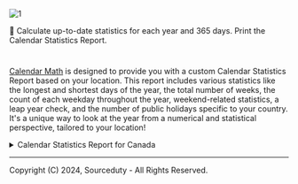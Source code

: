 ![1](https://github.com/sourceduty/Calendar_Math/assets/123030236/2640f1a2-c525-4a9e-8616-0db9f322f40e)

📅 Calculate up-to-date statistics for each year and 365 days. Print the Calendar Statistics Report.

#

[Calendar Math](https://chat.openai.com/g/g-Tw6MtFNwI-calendar-math) is designed to provide you with a custom Calendar Statistics Report based on your location. This report includes various statistics like the longest and shortest days of the year, the total number of weeks, the count of each weekday throughout the year, weekend-related statistics, a leap year check, and the number of public holidays specific to your country. It's a unique way to look at the year from a numerical and statistical perspective, tailored to your location!

<details><summary>Calendar Statistics Report for Canada</summary>

 ```

Example Calendar Statistics Report - Canada (2024)
-------------------------------------------
- Longest day of the year: June 21
- Shortest day of the year: December 21
- Total number of weeks in the year: 52.29
- Total number of Mondays in the year: 53
- Total number of Tuesdays in the year: 53
- Total number of Wednesdays in the year: 52
- Total number of Thursdays in the year: 52
- Total number of Fridays in the year: 52
- Total number of Saturdays in the year: 52
- Total number of Sundays in the year: 52
- Total number of letters and digits in the year: 4
- Total number of weekend days in the year: 104
- Total number of weekend sections in the year: 52
- Frequency of weekends in the year: 0.28
- Leap year: Yes
- Number of public holidays: 5

Public Holidays:
- New Year's Day: January 1
- Good Friday: April 10
- Easter Monday: April 13
- Victoria Day: May 18
- Canada Day: July 1
- Labour Day: September 7
- Thanksgiving Day: October 12
- Christmas Day: December 25
- Boxing Day: December 26

The total number of weeks in the year 2024 is approximately 52.29. This accounts for the fact that there are 366 days in 2024, due to it being a leap year.

 ```

</details>

***

Copyright (C) 2024, Sourceduty - All Rights Reserved.
